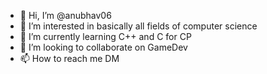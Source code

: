 - 👋 Hi, I’m @anubhav06
- 👀 I’m interested in basically all fields of computer science
- 🌱 I’m currently learning C++ and C for CP
- 💞️ I’m looking to collaborate on GameDev
- 📫 How to reach me DM

<!---
anubhav06/anubhav06 is a ✨ special ✨ repository because its `README.md` (this file) appears on your GitHub profile.
You can click the Preview link to take a look at your changes.
--->

